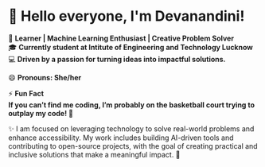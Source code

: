# 👋 Hello everyone, I'm Devanandini!

🌟 **Learner | Machine Learning Enthusiast | Creative Problem Solver**  
🎓 **Currently student at Intitute of Engineering and Technology Lucknow**  
💻 **Driven by a passion for turning ideas into impactful solutions.**

😄 **Pronouns: She/her**

⚡ **Fun Fact  
If you can’t find me coding, I’m probably on the basketball court trying to outplay my code! 🏀**  


✨ I am focused on leveraging technology to solve real-world problems and enhance accessibility. My work includes building AI-driven tools and contributing to open-source projects, with the goal of creating practical and inclusive solutions that make a meaningful impact. 🚀  


<!--
**Devanandini04/Devanandini04** is a ✨ _special_ ✨ repository because its `README.md` (this file) appears on your GitHub profile.

Here are some ideas to get you started:

- 🔭 I’m currently working on ...
- 🌱 I’m currently learning ...
- 👯 I’m looking to collaborate on ...
- 🤔 I’m looking for help with ...
- 💬 Ask me about ...
- 📫 How to reach me: ...
- 😄 Pronouns: ...
- ⚡ Fun fact: ...
-->

